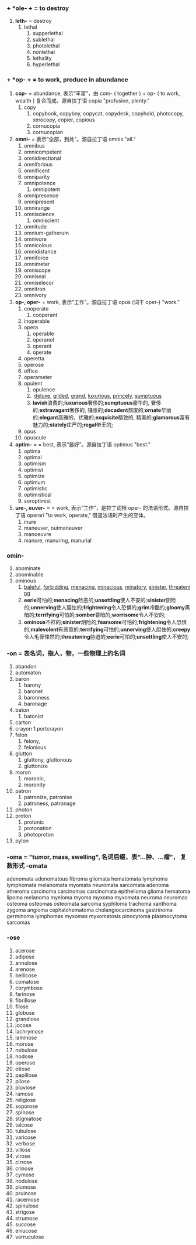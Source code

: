### + \*ole- + = to destroy
1. **leth-** = destroy
	1. lethal
		1. supperlethal
		2. sublethal
		3. photolethal
		4. nonlethal
		5. lethality
		6. hyperlethal


### + \*op- + = to work, produce in abundance
1. **cop-** = abundance, 表示“丰富”，由 com- ( together ) + op- ( to work, wealth ) 复合而成。源自拉丁语 copia "profusion, plenty."
	1. copy
		1. copybook, copyboy, copycat, copydesk, copyhold, photocopy, xerocopy, copier, copious
		2. cornucopia
		3. cornucopian
2. **omni-** = 表示“全部，到处”。源自拉丁语 omnis "all."
	1. omnibus
	2. omnicompetent
	3. omnidirectional
	4. omnifarious
	5. omnificent
	6. omniparity
	7. omnipotence
		1. omnipotent
	8. omnipresence
	9. omnipresent
	10. omnirange
	11. omniscience
		1. omniscient
	12. omnitude
	13. omnium-gatherum
	14. omnivore
	15. omnicolous
	16. omnidistance
	17. omniforce
	18. omnimeter
	19. omniscope
	20. omniseal
	21. omniselecor
	22. omnitron
	23. omnivory
3. **op-, oper-** = work, 表示“工作”。源自拉丁语 opus (词干 oper-) "work."
	1. cooperate
		1. cooperant
	2. inoperable
	3. opera
		1. operable
		2. operanol
		3. operant
		4. operate
	4. operetta
	5. operose
	6. office
	7. operameter
	8. opulent
		1. opulence
		2.  [deluxe](dic://deluxe), [gilded](dic://gilded), [grand](dic://grand), [luxurious](dic://luxurious), [princely](dic://princely), [sumptuous](dic://sumptuous)
		3. **lavish**浪费的;**luxurious**奢侈的;**sumptuous**豪华的, 奢侈的;**extravagant**奢侈的, 铺张的;**decadent**颓废的;**ornate**华丽的;**elegant**高雅的，优雅的;**exquisite**精致的, 精美的;**glamorous**富有魅力的;**stately**庄严的;**regal**帝王的;
	9. opus
	10. opuscule
4. **optim-** = = best, 表示“最好”。源自拉丁语 optimus "best."
	1. optima
	2. optimal
	3. optimism
	4. optimist
	5. optimize
	6. optimum
	7. optimistic
	8. optimistical
	9. soroptimist
5. **ure-, euver-** = = work, 表示“工作”，是拉丁词根 oper- 的法语形式。源自拉丁语 operari "to work, operate," 借道法语时产生的变体。
	1. inure
	2. maneuver, outmaneuver
	3. manoeuvre
	4. manure, manuring, manurial


### omin-
1. abominate
2. abominable
3. ominous
	1. [baleful](dic://baleful), [forbidding](dic://forbidding), [menacing](dic://menacing), [minacious](dic://minacious), [minatory](dic://minatory), [sinister](dic://sinister), [threatening](dic://threatening) 
	2. **eerie**可怕的;**menacing**险恶的;**unsettling**使人不安的;**sinister**阴险的;**unnerving**使人胆怯的;**frightening**令人恐惧的;**grim**冷酷的;**gloomy**黑暗的;**terrifying**可怕的;**somber**昏暗的;**worrisome**令人不安的;
	3. **ominous**不祥的;**sinister**阴险的;**fearsome**可怕的;**frightening**令人恐惧的;**malevolent**有恶意的;**terrifying**可怕的;**unnerving**使人胆怯的;**creepy**令人毛骨悚然的;**threatening**胁迫的;**eerie**可怕的;**unsettling**使人不安的;


### -on = 表名词，指人，物，一些物理上的名词
1. abandon
2. automaton
3. baron
	1. barony
	2. baronet
	3. baronness
	4. baronage
4. baton
	1. batonist
5. carton
6. crayon
	1.portcrayon
7. felon
	1. felony, 
	2. felonious
8. glutton
	1. gluttony, gluttonous
	2. gluttonize
9. moron
	1. moronic,
	2. moronity
10. patron
	1. patronize, patronise
	2. patroness, patronage
11. photon
12. proton
	1. protonic
	2. protonation
	3. photoproton
13. pylon



### -oma = "tumor, mass, swelling", 名词后缀，表“...肿、...瘤”， 复数形式 -omata
adenomata
adenomatous
fibroma
gliomata
hematomata
lymphoma
lymphomata
melanomata
myomata
neuromata
sarcomata
adenoma
atheroma
carcinoma
carcinomas
carcinomata
epithelioma
glioma
hematoma
lipoma
melanoma
myeloma
myoma
myxoma
myxomata
neuroma
neuromas
osteoma
osteomas
osteomata
sarcoma
syphiloma
trachoma
xanthoma
zygoma
angioma
cephalohematoma
cholangiocarcinoma
gastrinoma
germinoma
lymphomas
myxomas
myxomatosis
pinocytoma
plasmocytoma
sarcomas


### -ose
1. acerose
2. adipose
3. annulose
4. arenose
5. bellicose
6. comatose
7. corymbose
8. farinose
9. fibrillose
10. filose
11. globose
12. grandiose
13. jocose
14. lachrymose
15. laminose
16. morose
17. nebulose
18. nodose
19. operose
20. otiose
21. papillose
22. pilose
23. pluviose
24. ramose
25. religiose
26. soporose
27. spinose
28. stigmatose
29. talcose
30. tubulose
31. varicose
32. verbose
33. villose
34. virose
35. cirrose
36. crinose
37. cymose
38. nodulose
39. plumose
40. pruinose
41. racemose
42. spinulose
43. strigose
44. strumose
45. succose
46. errucose
47. verruculose